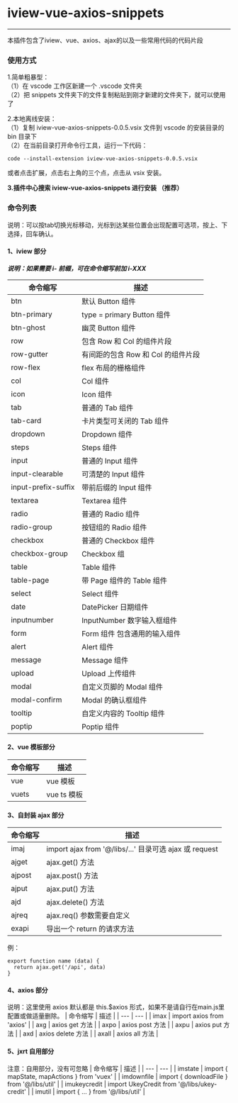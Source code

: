# iview-vue-axios-snippets
---
本插件包含了iview、vue、axios、ajax的以及一些常用代码的代码片段

### 使用方式

1.简单粗暴型：  
（1）在 vscode 工作区新建一个 .vscode 文件夹  
（2）把 snippets 文件夹下的文件复制粘贴到刚才新建的文件夹下，就可以使用了

2.本地离线安装：  
（1）复制 iview-vue-axios-snippets-0.0.5.vsix 文件到 vscode 的安装目录的 bin 目录下  
（2）在当前目录打开命令行工具，运行一下代码：
```
code --install-extension iview-vue-axios-snippets-0.0.5.vsix
```

或者点击扩展，点击右上角的三个点，点击从 vsix 安装。

**3.插件中心搜索 iview-vue-axios-snippets 进行安装 （推荐）**

### 命令列表
说明：可以按tab切换光标移动，光标到达某些位置会出现配置可选项，按上、下选择，回车确认。
#### 1、iview 部分

***说明：如果需要 i- 前缀，可在命令缩写前加 i-XXX***

| 命令缩写 | 描述 |
| ---     | --- |
| btn | 默认 Button 组件 |
| btn-primary | type = primary Button 组件 |
| btn-ghost | 幽灵 Button 组件 |
| row | 包含 Row 和 Col 的组件片段 |
| row-gutter | 有间距的包含 Row 和 Col 的组件片段 |
| row-flex | flex 布局的栅格组件|
| col | Col 组件 |
| icon | Icon 组件|
| tab | 普通的 Tab 组件|
| tab-card | 卡片类型可关闭的 Tab 组件 |
| dropdown | Dropdown 组件 |
| steps | Steps 组件 |
| input | 普通的 Input 组件 |
| input-clearable | 可清楚的 Input 组件 |
| input-prefix-suffix | 带前后缀的 Input 组件 |
| textarea | Textarea 组件 |
| radio | 普通的 Radio 组件 |
| radio-group | 按钮组的 Radio 组件 |
| checkbox | 普通的 Checkbox 组件 |
| checkbox-group | Checkbox 组 |
| table | Table 组件 |
| table-page | 带 Page 组件的 Table 组件 |
| select | Select 组件 |
| date | DatePicker 日期组件 |
| inputnumber | InputNumber 数字输入框组件 |
| form | Form 组件 包含通用的输入组件 |
| alert | Alert 组件 |
| message | Message 组件 | 
| upload | Upload 上传组件 |
| modal | 自定义页脚的 Modal 组件|
| modal-confirm | Modal 的确认框组件 |
| tooltip | 自定义内容的 Tooltip 组件 |
| poptip | Poptip 组件 |

#### 2、vue 模板部分

| 命令缩写 | 描述 |
| ---     | --- |
| vue | vue 模板 |
| vuets | vue ts 模板 |

#### 3、自封装 ajax 部分

| 命令缩写 | 描述 |
| ---     | --- |
| imaj | import ajax from '@/libs/...' 目录可选 ajax 或 request |
| ajget | ajax.get() 方法 |
| ajpost | ajax.post() 方法 |
| ajput | ajax.put() 方法 |
| ajd | ajax.delete() 方法 |
| ajreq | ajax.req() 参数需要自定义 |
| exapi |  导出一个 return 的请求方法 |
例： 
```
export function name (data) {
  return ajax.get('/api', data)
}
```

#### 4、axios 部分
说明：这里使用 axios 默认都是 this.$axios 形式，如果不是请自行在main.js里配置或做适量删除。
| 命令缩写 | 描述 |
| ---     | --- |
| imax | import axios from 'axios' |
| axg | axios get 方法 |
| axpo | axios post 方法 |
| axpu | axios put 方法 |
| axd |  axios delete 方法 |
| axall | axios all 方法 |

#### 5、jxrt 自用部分
注意：自用部分，没有可忽略
| 命令缩写 | 描述 |
| ---     | --- |
| imstate | import { mapState, mapActions } from 'vuex' |
| imdownfile | import { downloadFile } from '@/libs/util' |
| imukeycredit | import UkeyCredit from '@/libs/ukey-credit' |
| imutil | import { ... } from '@/libs/util' |